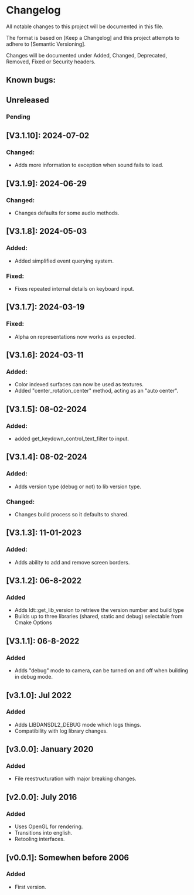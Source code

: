 # Changelog

All notable changes to this project will be documented in this file.

The format is based on [Keep a Changelog] and this project attempts to adhere to [Semantic Versioning].

Changes will be documented under Added, Changed, Deprecated, Removed, Fixed or Security headers.

## Known bugs:

## Unreleased
### Pending

## [V3.1.10]: 2024-07-02
### Changed:
- Adds more information to exception when sound fails to load.

## [V3.1.9]: 2024-06-29
### Changed:
- Changes defaults for some audio methods.

## [V3.1.8]: 2024-05-03
### Added:
- Added simplified event querying system.
### Fixed:
- Fixes repeated internal details on keyboard input.

## [V3.1.7]: 2024-03-19
### Fixed:
- Alpha on representations now works as expected.

## [V3.1.6]: 2024-03-11
### Added:
- Color indexed surfaces can now be used as textures.
- Added "center_rotation_center" method, acting as an "auto center".

## [V3.1.5]: 08-02-2024
### Added:
- added get_keydown_control_text_filter to input.

## [V3.1.4]: 08-02-2024
### Added:
- Adds version type (debug or not) to lib version type.
### Changed:
- Changes build process so it defaults to shared.

## [V3.1.3]: 11-01-2023
### Added:
- Adds ability to add and remove screen borders.

## [V3.1.2]: 06-8-2022
### Added
- Adds ldt::get_lib_version to retrieve the version number and build type
- Builds up to three libraries (shared, static and debug) selectable from Cmake Options

## [V3.1.1]: 06-8-2022
### Added
- Adds "debug" mode to camera, can be turned on and off when building in debug mode.

## [v3.1.0]: Jul 2022
### Added
- Adds LIBDANSDL2_DEBUG mode which logs things.
- Compatibility with log library changes.

## [v3.0.0]: January 2020
### Added
- File reestructuration with major breaking changes.

## [v2.0.0]: July 2016
### Added
- Uses OpenGL for rendering.
- Transitions into english.
- Retooling interfaces.

## [v0.0.1]: Somewhen before 2006
### Added
- First version.


